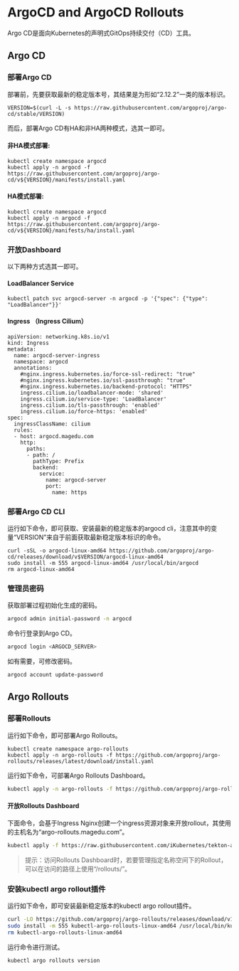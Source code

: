 # ArgoCD and ArgoCD Rollouts

Argo CD是面向Kubernetes的声明式GitOps持续交付（CD）工具。

## Argo CD

### 部署Argo CD

部署前，先要获取最新的稳定版本号，其结果是为形如“2.12.2”一类的版本标识。

```
VERSION=$(curl -L -s https://raw.githubusercontent.com/argoproj/argo-cd/stable/VERSION)
```

而后，部署Argo CD有HA和非HA两种模式，选其一即可。

#### 非HA模式部署:

```
kubectl create namespace argocd
kubectl apply -n argocd -f https://raw.githubusercontent.com/argoproj/argo-cd/v${VERSION}/manifests/install.yaml
```

#### HA模式部署:

```
kubectl create namespace argocd
kubectl apply -n argocd -f https://raw.githubusercontent.com/argoproj/argo-cd/v${VERSION}/manifests/ha/install.yaml
```

### 开放Dashboard

以下两种方式选其一即可。

#### LoadBalancer Service

```
kubectl patch svc argocd-server -n argocd -p '{"spec": {"type": "LoadBalancer"}}'
```

#### Ingress （Ingress Cilium）

```
apiVersion: networking.k8s.io/v1
kind: Ingress
metadata:
  name: argocd-server-ingress
  namespace: argocd
  annotations:
    #nginx.ingress.kubernetes.io/force-ssl-redirect: "true"
    #nginx.ingress.kubernetes.io/ssl-passthrough: "true"
    #nginx.ingress.kubernetes.io/backend-protocol: "HTTPS"
    ingress.cilium.io/loadbalancer-mode: 'shared'
    ingress.cilium.io/service-type: 'LoadBalancer'
    ingress.cilium.io/tls-passthrough: 'enabled'
    ingress.cilium.io/force-https: 'enabled'
spec:
  ingressClassName: cilium
  rules:
  - host: argocd.magedu.com
    http:
      paths:
      - path: /
        pathType: Prefix
        backend:
          service:
            name: argocd-server
            port:
              name: https
```

### 部署Argo CD CLI

运行如下命令，即可获取、安装最新的稳定版本的argocd cli，注意其中的变量“VERSION”来自于前面获取最新稳定版本标识的命令。

```
curl -sSL -o argocd-linux-amd64 https://github.com/argoproj/argo-cd/releases/download/v$VERSION/argocd-linux-amd64
sudo install -m 555 argocd-linux-amd64 /usr/local/bin/argocd
rm argocd-linux-amd64
```



### 管理员密码

获取部署过程初始化生成的密码。

```bash
argocd admin initial-password -n argocd
```

命令行登录到Argo CD。

```bash
argocd login <ARGOCD_SERVER>
```

如有需要，可修改密码。

```bash
argocd account update-password
```



## Argo Rollouts

### 部署Rollouts

运行如下命令，即可部署Argo Rollouts。

```
kubectl create namespace argo-rollouts
kubectl apply -n argo-rollouts -f https://github.com/argoproj/argo-rollouts/releases/latest/download/install.yaml
```

运行如下命令，可部署Argo Rollouts Dashboard。

```bash
kubectl apply -n argo-rollouts -f https://github.com/argoproj/argo-rollouts/releases/latest/download/dashboard-install.yaml
```

#### 开放Rollouts Dashboard

下面命令，会基于Ingress Nginx创建一个ingress资源对象来开放rollout，其使用的主机名为“argo-rollouts.magedu.com”。

```bash
kubectl apply -f https://raw.githubusercontent.com/iKubernetes/tekton-and-argocd-in-practise/main/06-deploy-argocd/argo-rollouts/argo-rollouts-ingress.yaml
```

> 提示：访问Rollouts Dashboard时，若要管理指定名称空间下的Rollout，可以在访问的路径上使用“/rollouts/<NAMESPACE>”。



### 安装kubectl argo rollout插件

运行如下命令，即可安装最新稳定版本的kubectl argo rollout插件。

```bash
curl -LO https://github.com/argoproj/argo-rollouts/releases/download/v1.7.2/kubectl-argo-rollouts-linux-amd64
sudo install -m 555 kubectl-argo-rollouts-linux-amd64 /usr/local/bin/kubectl-argo-rollouts
rm kubectl-argo-rollouts-linux-amd64
```

运行命令进行测试。

```bash
kubectl argo rollouts version
```

